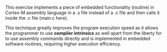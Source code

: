 This exercise implements a piece of embedded functionality (routine) in Cortex-M assembly language in a .s file instead of a .c file and then calls it inside the .c file (main.c here).

This technique greatly improves the program execution speed as it allows the programmer to use **compiler intrinsics** as well apart from the liberty for to use assembly commands directly and is implemented in embedded software routines, requiring higher execution efficiency.
